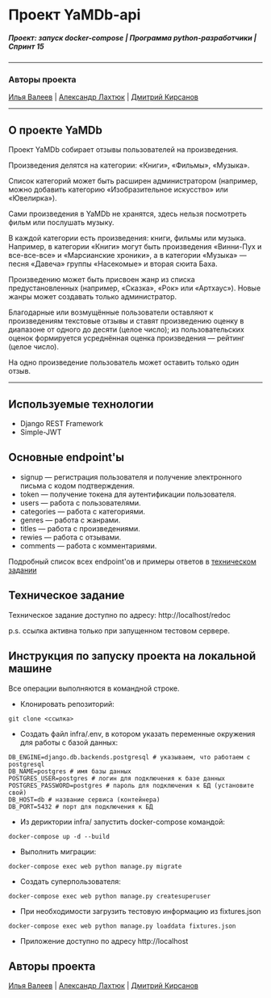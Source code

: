 # Проект YaMDb-api
##### Проект: запуск docker-compose | Программа python-разработчики | Спринт 15

---

### Авторы проекта

[Илья Валеев](https://github.com/iljavaleev/) | [Александр Лахтюк](https://github.com/aslakhtyuk/) | [Дмитрий Кирсанов](https://github.com/vepsong/)


---
## О проекте YaMDb

Проект YaMDb собирает отзывы пользователей на произведения.

Произведения делятся на категории: «Книги», «Фильмы», «Музыка».
    
Список категорий может быть расширен администратором (например, можно добавить категорию «Изобразительное искусство» или «Ювелирка»).

Сами произведения в YaMDb не хранятся, здесь нельзя посмотреть фильм или послушать музыку.

В каждой категории есть произведения: книги, фильмы или музыка. Например, в категории «Книги» могут быть произведения «Винни-Пух и все-все-все» и «Марсианские хроники», а в категории «Музыка» — песня «Давеча» группы «Насекомые» и вторая сюита Баха.

Произведению может быть присвоен жанр из списка предустановленных (например, «Сказка», «Рок» или «Артхаус»). Новые жанры может создавать только администратор.

Благодарные или возмущённые пользователи оставляют к произведениям текстовые отзывы и ставят произведению оценку в диапазоне от одного до десяти (целое число); из пользовательских оценок формируется усреднённая оценка произведения — рейтинг (целое число). 

На одно произведение пользователь может оставить только один отзыв.

---

## Используемые технологии

* Django REST Framework
* Simple-JWT

## Основные endpoint'ы

* signup — регистрация пользователя и получение электронного письма с кодом подтверждения.
* token — получение токена для аутентификации пользователя.
* users — работа с пользователями.
* categories — работа с категориями.
* genres — работа с жанрами.
* titles — работа с произведениями.
* rewies — работа с отзывами.
* comments — работа с комментариями.

Подробный список всех endpoint'ов и примеры ответов в [техническом задании](#Техническое-задание)

## Техническое задание

Техническое задание доступно по адресу: 
http://localhost/redoc

p.s. ссылка активна только при запущенном тестовом сервере.

## Инструкция по запуску проекта на локальной машине

Все операции выполняются в командной строке.


* Клонировать репозиторий:
```
git clone <ссылка>
```

* Создать файл infra/.env, в котором указать переменные окружения для работы с базой данных:
```
DB_ENGINE=django.db.backends.postgresql # указываем, что работаем с postgresql
DB_NAME=postgres # имя базы данных
POSTGRES_USER=postgres # логин для подключения к базе данных
POSTGRES_PASSWORD=postgres # пароль для подключения к БД (установите свой)
DB_HOST=db # название сервиса (контейнера)
DB_PORT=5432 # порт для подключения к БД 
```

* Из дериктории infra/ запустить docker-compose командой:
```
docker-compose up -d --build
```

* Выполнить миграции:
```
docker-compose exec web python manage.py migrate
```

* Создать суперпользователя:
```
docker-compose exec web python manage.py createsuperuser
```

* При необходимости загрузить тестовую информацию из fixtures.json
```
docker-compose exec web python manage.py loaddata fixtures.json
```

* Приложение доступно по адресу http://localhost

## Авторы проекта

[Илья Валеев](https://github.com/iljavaleev/) | [Александр Лахтюк](https://github.com/aslakhtyuk/) | [Дмитрий Кирсанов](https://github.com/vepsong/)
